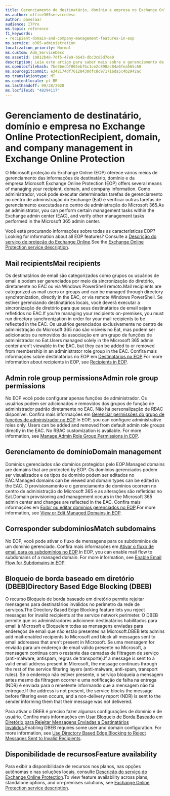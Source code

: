 ```yaml
---
title: Gerenciamento de destinatário, domínio e empresa no Exchange Online Protection
ms.author: office365servicedesc
author: pamelaar
audience: ITPro
ms.topic: reference
f1_keywords:
- recipient-domain-and-company-management-features-in-eop
ms.service: o365-administration
localization_priority: Normal
ms.custom: Adm_ServiceDesc
ms.assetid: 10812b48-7df5-47e9-b643-dbc3c85d7de0
description: Leia este artigo para saber mais sobre o gerenciamento de destinatário, domínio e empresa no Microsoft Exchange Online Protection (EOP).
ms.openlocfilehash: 7be36ecbf065eb7bc1ce2c890ac84a6fea565c68
ms.sourcegitcommit: e342174df76128430dfc8c971716da5c4b2942ac
ms.translationtype: MT
ms.contentlocale: pt-BR
ms.lasthandoff: 09/28/2020
ms.locfileid: "48294117"
---
```

# <a name="recipient-domain-and-company-management-in-exchange-online-protection"></a><span data-ttu-id="296e4-103">Gerenciamento de destinatário, domínio e empresa no Exchange Online Protection</span><span class="sxs-lookup"><span data-stu-id="296e4-103">Recipient, domain, and company management in Exchange Online Protection</span></span>

<span data-ttu-id="296e4-104">O Microsoft proteção do Exchange Online (EOP) oferece vários meios de gerenciamento das informações de destinatário, domínio e da empresa.</span><span class="sxs-lookup"><span data-stu-id="296e4-104">Microsoft Exchange Online Protection (EOP) offers several means of managing your recipient, domain, and company information.</span></span> <span data-ttu-id="296e4-105">Como administrador, você pode executar determinadas tarefas de gerenciamento no centro de administração do Exchange (Eat) e verificar outras tarefas de gerenciamento executadas no centro de administração do Microsoft 365.</span><span class="sxs-lookup"><span data-stu-id="296e4-105">As an administrator, you can perform certain management tasks within the Exchange admin center (EAC), and verify other management tasks performed in the Microsoft 365 admin center.</span></span>
  
<span data-ttu-id="296e4-106">Você está procurando informações sobre todas as características EOP?</span><span class="sxs-lookup"><span data-stu-id="296e4-106">Looking for information about all EOP features?</span></span> <span data-ttu-id="296e4-107">Consulte a [Descrição do serviço de proteção do Exchange Online](exchange-online-protection-service-description.md).</span><span class="sxs-lookup"><span data-stu-id="296e4-107">See the [Exchange Online Protection service description](exchange-online-protection-service-description.md).</span></span>
  
## <a name="mail-recipients"></a><span data-ttu-id="296e4-108">Mail recipients</span><span class="sxs-lookup"><span data-stu-id="296e4-108">Mail recipients</span></span>

<span data-ttu-id="296e4-109">Os destinatários de email são categorizados como grupos ou usuários de email e podem ser gerenciados por meio da sincronização do diretório, diretamente no EAC ou via Windows PowerShell remoto.</span><span class="sxs-lookup"><span data-stu-id="296e4-109">Mail recipients are categorized as mail users or groups and can be managed through directory synchronization, directly in the EAC, or via remote Windows PowerShell.</span></span> <span data-ttu-id="296e4-110">Se estiver gerenciando destinatários locais, você deverá executar a sincronização de diretório para que seus destinatários de email sejam refletidos no EAC.</span><span class="sxs-lookup"><span data-stu-id="296e4-110">If you're managing your recipients on-premises, you must run directory synchronization in order for your mail recipients to be reflected in the EAC.</span></span> <span data-ttu-id="296e4-111">Os usuários gerenciados exclusivamente no centro de administração do Microsoft 365 não são visíveis no Eat, mas podem ser adicionados ou removidos da associação em um grupo de funções de administrador no Eat.</span><span class="sxs-lookup"><span data-stu-id="296e4-111">Users managed solely in the Microsoft 365 admin center aren't viewable in the EAC, but they can be added to or removed from membership in an administrator role group in the EAC.</span></span> <span data-ttu-id="296e4-112">Confira mais informações sobre destinatários no EOP em [Destinatários no EOP](https://go.microsoft.com/fwlink/p/?LinkId=280011).</span><span class="sxs-lookup"><span data-stu-id="296e4-112">For more information about recipients in EOP, see [Recipients in EOP](https://go.microsoft.com/fwlink/p/?LinkId=280011).</span></span>
  
## <a name="admin-role-group-permissions"></a><span data-ttu-id="296e4-113">Admin role group permissions</span><span class="sxs-lookup"><span data-stu-id="296e4-113">Admin role group permissions</span></span>

<span data-ttu-id="296e4-p104">No EOP você pode configurar apenas funções de administrador. Os usuários podem ser adicionados e removidos dos grupos de função de administrador padrão diretamente no EAC. Não há personalização de RBAC disponível. Confira mais informações em [Gerenciar permissões do grupo de funções de administrador no EOP](https://go.microsoft.com/fwlink/p/?LinkId=282238).</span><span class="sxs-lookup"><span data-stu-id="296e4-p104">In EOP, you can configure administrative roles only. Users can be added and removed from default admin role groups directly in the EAC. No RBAC customization is available. For more information, see [Manage Admin Role Group Permissions in EOP](https://go.microsoft.com/fwlink/p/?LinkId=282238).</span></span>
  
## <a name="domain-management"></a><span data-ttu-id="296e4-118">Gerenciamento de domínio</span><span class="sxs-lookup"><span data-stu-id="296e4-118">Domain management</span></span>

<span data-ttu-id="296e4-119">Domínios gerenciados são domínios protegidos pelo EOP.</span><span class="sxs-lookup"><span data-stu-id="296e4-119">Managed domains are domains that are protected by EOP.</span></span> <span data-ttu-id="296e4-120">Os domínios gerenciados podem ser visualizados e os tipos de domínio podem ser editados no EAC.</span><span class="sxs-lookup"><span data-stu-id="296e4-120">Managed domains can be viewed and domain types can be edited in the EAC.</span></span> <span data-ttu-id="296e4-121">O provisionamento e o gerenciamento de domínios ocorrem no centro de administração do Microsoft 365 e as alterações são refletidas no Eat.</span><span class="sxs-lookup"><span data-stu-id="296e4-121">Domain provisioning and management occurs in the Microsoft 365 admin center and changes are reflected in the EAC.</span></span> <span data-ttu-id="296e4-122">Confira mais informações em [Exibir ou editar domínios gerenciados no EOP](https://go.microsoft.com/fwlink/p/?LinkId=282239).</span><span class="sxs-lookup"><span data-stu-id="296e4-122">For more information, see [View or Edit Managed Domains in EOP](https://go.microsoft.com/fwlink/p/?LinkId=282239).</span></span>
  
## <a name="match-subdomains"></a><span data-ttu-id="296e4-123">Corresponder subdomínios</span><span class="sxs-lookup"><span data-stu-id="296e4-123">Match subdomains</span></span>

<span data-ttu-id="296e4-p106">No EOP, você pode ativar o fluxo de mensagens para os subdomínios de um domínio gerenciado. Confira mais informações em [Ativar o fluxo de email para os subdomínios no EOP](https://go.microsoft.com/fwlink/p/?LinkId=397213).</span><span class="sxs-lookup"><span data-stu-id="296e4-p106">In EOP, you can enable mail flow to subdomains of a managed domain. For more information, see [Enable Email Flow for Subdomains in EOP](https://go.microsoft.com/fwlink/p/?LinkId=397213).</span></span> 
  
## <a name="directory-based-edge-blocking-dbeb"></a><span data-ttu-id="296e4-126">Bloqueio de borda baseado em diretório (DBEB)</span><span class="sxs-lookup"><span data-stu-id="296e4-126">Directory Based Edge Blocking (DBEB)</span></span>

<span data-ttu-id="296e4-127">O recurso Bloqueio de borda baseado em diretório permite rejeitar mensagens para destinatários inválidos no perímetro da rede de serviços.</span><span class="sxs-lookup"><span data-stu-id="296e4-127">The Directory Based Edge Blocking feature lets you reject messages for invalid recipients at the service network perimeter.</span></span> <span data-ttu-id="296e4-128">O DBEB permite que os administradores adicionem destinatários habilitados para email à Microsoft e Bloqueiem todas as mensagens enviadas para endereços de email que não estão presentes na Microsoft.</span><span class="sxs-lookup"><span data-stu-id="296e4-128">DBEB lets admins add mail-enabled recipients to Microsoft and block all messages sent to email addresses that aren't present in Microsoft.</span></span> <span data-ttu-id="296e4-129">Se uma mensagem for enviada para um endereço de email válido presente no Microsoft, a mensagem continua com o restante das camadas de filtragem de serviço (anti-malware, antispam, regras de transporte).</span><span class="sxs-lookup"><span data-stu-id="296e4-129">If a message is sent to a valid email address present in Microsoft, the message continues through the rest of the service filtering layers (anti-malware, anti-spam, transport rules).</span></span> <span data-ttu-id="296e4-130">Se o endereço não estiver presente, o serviço bloqueia a mensagem antes mesmo da filtragem ocorrer e uma notificação de falha na entrega (NDR) é enviada para o remetente informando que a mensagem não foi entregue.</span><span class="sxs-lookup"><span data-stu-id="296e4-130">If the address is not present, the service blocks the message before filtering even occurs, and a non-delivery report (NDR) is sent to the sender informing them that their message was not delivered.</span></span> 
  
<span data-ttu-id="296e4-p108">Para ativar o DBEB é preciso fazer algumas configurações de domínio e de usuário. Confira mais informações em [Usar Bloqueio de Borda Baseado em Diretório para Rejeitar Mensagens Enviadas a Destinatários Inválidos](https://go.microsoft.com/fwlink/p/?LinkId=390676).</span><span class="sxs-lookup"><span data-stu-id="296e4-p108">Enabling DBEB requires some user and domain configuration. For more information, see [Use Directory Based Edge Blocking to Reject Messages Sent to Invalid Recipients](https://go.microsoft.com/fwlink/p/?LinkId=390676).</span></span>
  
## <a name="feature-availability"></a><span data-ttu-id="296e4-133">Disponibilidade de recursos</span><span class="sxs-lookup"><span data-stu-id="296e4-133">Feature availability</span></span>

<span data-ttu-id="296e4-134">Para exibir a disponibilidade de recursos nos planos, nas opções autônomas e nas soluções locais, consulte [Descrição do serviço do Exchange Online Protection](exchange-online-protection-service-description.md).</span><span class="sxs-lookup"><span data-stu-id="296e4-134">To view feature availability across plans, standalone options, and on-premises solutions, see [Exchange Online Protection service description](exchange-online-protection-service-description.md).</span></span>
